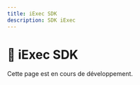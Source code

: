 ```yaml
---
title: iExec SDK
description: SDK iExec
---
```


# 🔧 iExec SDK

Cette page est en cours de développement.

<!-- TODO: Ajouter le contenu SDK -->
